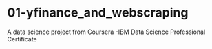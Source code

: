 # 01-yfinance_and_webscraping
A data science project from Coursera -IBM Data Science Professional Certificate
